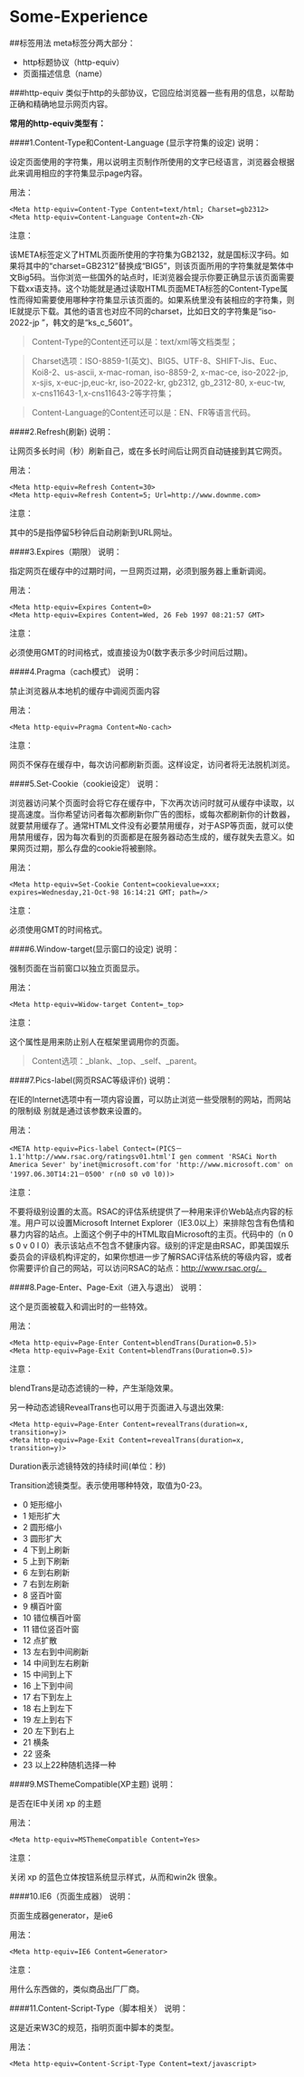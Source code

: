 # Some-Experience

##<meta>标签用法
meta标签分两大部分：

* http标题协议（http-equiv）
* 页面描述信息（name）

###http-equiv
类似于http的头部协议，它回应给浏览器一些有用的信息，以帮助正确和精确地显示网页内容。

**常用的http-equiv类型有：**

####1.Content-Type和Content-Language (显示字符集的设定)
说明：

设定页面使用的字符集，用以说明主页制作所使用的文字已经语言，浏览器会根据此来调用相应的字符集显示page内容。

用法：

    <Meta http-equiv=Content-Type Content=text/html; Charset=gb2312>
    <Meta http-equiv=Content-Language Content=zh-CN>
    
注意：

该META标签定义了HTML页面所使用的字符集为GB2132，就是国标汉字码。如果将其中的“charset=GB2312”替换成“BIG5”，则该页面所用的字符集就是繁体中文Big5码。当你浏览一些国外的站点时，IE浏览器会提示你要正确显示该页面需要下载xx语支持。这个功能就是通过读取HTML页面META标签的Content-Type属性而得知需要使用哪种字符集显示该页面的。如果系统里没有装相应的字符集，则IE就提示下载。其他的语言也对应不同的charset，比如日文的字符集是“iso-2022-jp ”，韩文的是“ks_c_5601”。

>Content-Type的Content还可以是：text/xml等文档类型；

>Charset选项：ISO-8859-1(英文)、BIG5、UTF-8、SHIFT-Jis、Euc、Koi8-2、us-ascii, x-mac-roman, iso-8859-2, x-mac-ce, iso-2022-jp, x-sjis, x-euc-jp,euc-kr, iso-2022-kr, gb2312, gb_2312-80, x-euc-tw, x-cns11643-1,x-cns11643-2等字符集；

>Content-Language的Content还可以是：EN、FR等语言代码。

####2.Refresh(刷新)
说明：

让网页多长时间（秒）刷新自己，或在多长时间后让网页自动链接到其它网页。

用法：

    <Meta http-equiv=Refresh Content=30>
    <Meta http-equiv=Refresh Content=5; Url=http://www.downme.com>
    
注意：

其中的5是指停留5秒钟后自动刷新到URL网址。

####3.Expires（期限）
说明：

指定网页在缓存中的过期时间，一旦网页过期，必须到服务器上重新调阅。

用法：

    <Meta http-equiv=Expires Content=0>
    <Meta http-equiv=Expires Content=Wed, 26 Feb 1997 08:21:57 GMT>

注意：

必须使用GMT的时间格式，或直接设为0(数字表示多少时间后过期)。

####4.Pragma（cach模式）
说明：

禁止浏览器从本地机的缓存中调阅页面内容

用法：

    <Meta http-equiv=Pragma Content=No-cach>

注意：

网页不保存在缓存中，每次访问都刷新页面。这样设定，访问者将无法脱机浏览。

####5.Set-Cookie（cookie设定）
说明：

浏览器访问某个页面时会将它存在缓存中，下次再次访问时就可从缓存中读取，以提高速度。当你希望访问者每次都刷新你广告的图标，或每次都刷新你的计数器，就要禁用缓存了。通常HTML文件没有必要禁用缓存，对于ASP等页面，就可以使用禁用缓存，因为每次看到的页面都是在服务器动态生成的，缓存就失去意义。如果网页过期，那么存盘的cookie将被删除。

用法：

    <Meta http-equiv=Set-Cookie Content=cookievalue=xxx; expires=Wednesday,21-Oct-98 16:14:21 GMT; path=/>
    
注意：

必须使用GMT的时间格式。

####6.Window-target(显示窗口的设定)
说明：

强制页面在当前窗口以独立页面显示。

用法：

    <Meta http-equiv=Widow-target Content=_top> 
    
注意：

这个属性是用来防止别人在框架里调用你的页面。

>Content选项：_blank、_top、_self、_parent。

####7.Pics-label(网页RSAC等级评价)
说明：

在IE的Internet选项中有一项内容设置，可以防止浏览一些受限制的网站，而网站的限制级
别就是通过该参数来设置的。

用法：

    <META http-equiv=Pics-label Contect=(PICS－1.1'http://www.rsac.org/ratingsv01.html'I gen comment 'RSACi North America Sever' by'inet@microsoft.com'for 'http://www.microsoft.com' on '1997.06.30T14:21－0500' r(n0 s0 v0 l0))>
    
注意：

不要将级别设置的太高。RSAC的评估系统提供了一种用来评价Web站点内容的标准。用户可以设置Microsoft Internet Explorer（IE3.0以上）来排除包含有色情和暴力内容的站点。上面这个例子中的HTML取自Microsoft的主页。代码中的（n 0 s 0 v 0 l 0）表示该站点不包含不健康内容。级别的评定是由RSAC，即美国娱乐委员会的评级机构评定的，如果你想进一步了解RSAC评估系统的等级内容，或者你需要评价自己的网站，可以访问RSAC的站点：http://www.rsac.org/。

####8.Page-Enter、Page-Exit（进入与退出）
说明：

这个是页面被载入和调出时的一些特效。

用法：

    <Meta http-equiv=Page-Enter Content=blendTrans(Duration=0.5)>
    <Meta http-equiv=Page-Exit Content=blendTrans(Duration=0.5)>
    
注意：

blendTrans是动态滤镜的一种，产生渐隐效果。

另一种动态滤镜RevealTrans也可以用于页面进入与退出效果:

    <Meta http-equiv=Page-Enter Content=revealTrans(duration=x, transition=y)>
    <Meta http-equiv=Page-Exit Content=revealTrans(duration=x, transition=y)>
    
Duration表示滤镜特效的持续时间(单位：秒)

Transition滤镜类型。表示使用哪种特效，取值为0-23。

* 0 矩形缩小
* 1 矩形扩大
* 2 圆形缩小
* 3 圆形扩大
* 4 下到上刷新
* 5 上到下刷新
* 6 左到右刷新
* 7 右到左刷新
* 8 竖百叶窗
* 9 横百叶窗
* 10 错位横百叶窗
* 11 错位竖百叶窗
* 12 点扩散
* 13 左右到中间刷新
* 14 中间到左右刷新
* 15 中间到上下
* 16 上下到中间
* 17 右下到左上
* 18 右上到左下
* 19 左上到右下
* 20 左下到右上
* 21 横条
* 22 竖条
* 23 以上22种随机选择一种

####9.MSThemeCompatible(XP主题)
说明：

是否在IE中关闭 xp 的主题

用法：

    <Meta http-equiv=MSThemeCompatible Content=Yes>
    
注意：

关闭 xp 的蓝色立体按钮系统显示样式，从而和win2k 很象。

####10.IE6（页面生成器）
说明：

页面生成器generator，是ie6

用法：

    <Meta http-equiv=IE6 Content=Generator>
    
注意：

用什么东西做的，类似商品出厂厂商。

####11.Content-Script-Type（脚本相关）
说明：

这是近来W3C的规范，指明页面中脚本的类型。

用法：

    <Meta http-equiv=Content-Script-Type Content=text/javascript>



